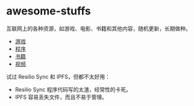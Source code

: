 # awesome-stuffs

互联网上的各种资源，如游戏、电影、书籍和其他内容，随机更新，长期做种。

- [游戏](./游戏.md)
- [程序](./程序.md)
- [书籍](./书籍.md)
- [视频](./视频.md)

试过 Resilio Sync 和 IPFS，但都不太好用：

- Resilio Sync 程序代码写的太渣，经常性的卡死。
- IPFS 容易丢失文件，而且不易于管理。
